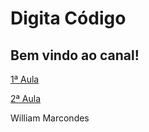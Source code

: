# Digita Código

## Bem vindo ao canal!

[1ª Aula](https://www.youtube.com/watch?v=kgXbof5OaBU&t=3s)

[2ª Aula](https://youtu.be/g5i5pCPS9JI?si=NS1HFmfL6hKqwka-)

William Marcondes
